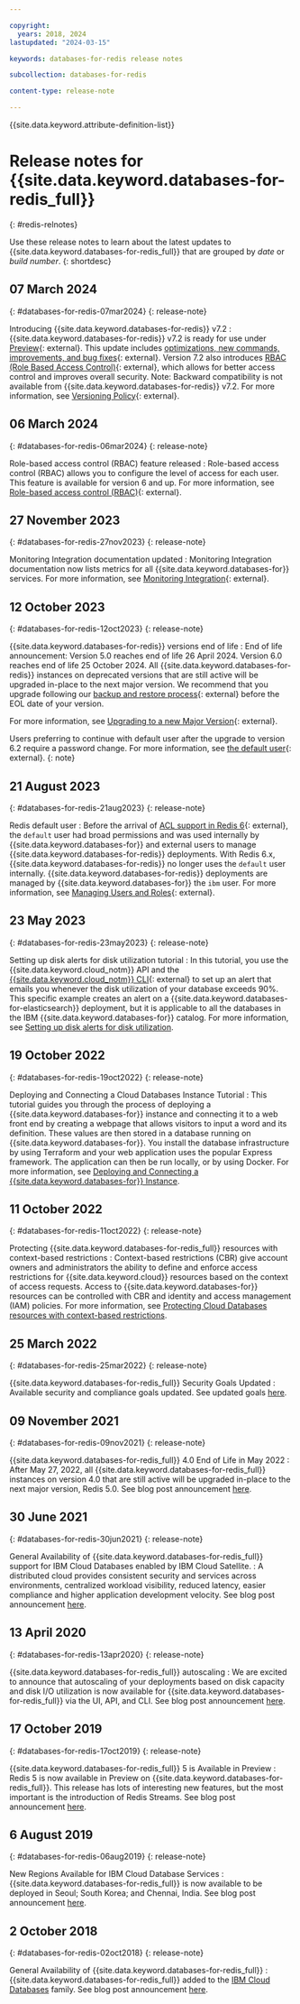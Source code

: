 ```yaml
---

copyright:
  years: 2018, 2024
lastupdated: "2024-03-15"

keywords: databases-for-redis release notes

subcollection: databases-for-redis

content-type: release-note

---
```


{{site.data.keyword.attribute-definition-list}}

# Release notes for {{site.data.keyword.databases-for-redis_full}}
{: #redis-relnotes}

Use these release notes to learn about the latest updates to {{site.data.keyword.databases-for-redis_full}} that are grouped by _date_ or _build number_.
{: shortdesc}

## 07 March 2024
{: #databases-for-redis-07mar2024}
{: release-note}

Introducing {{site.data.keyword.databases-for-redis}} v7.2
:  {{site.data.keyword.databases-for-redis}} v7.2 is ready for use under [Preview](/docs/cloud-databases?topic=cloud-databases-versioning-policy#version-tags){: external}. This update includes [optimizations, new commands, improvements, and bug fixes](https://raw.githubusercontent.com/redis/redis/7.2/00-RELEASENOTES){: external}. Version 7.2 also introduces [RBAC (Role Based Access Control)](/docs/databases-for-redis?topic=databases-for-redis-user-management&interface=ui#redis-rbac){: external}, which allows for better access control and improves overall security. Note: Backward compatibility is not available from {{site.data.keyword.databases-for-redis}} v7.2. For more information, see [Versioning Policy](/docs/cloud-databases?topic=cloud-databases-versioning-policy){: external}.

## 06 March 2024
{: #databases-for-redis-06mar2024}
{: release-note}

Role-based access control (RBAC) feature released
:  Role-based access control (RBAC) allows you to configure the level of access for each user. This feature is available for version 6 and up. For more information, see [Role-based access control (RBAC)](/docs/databases-for-redis?topic=databases-for-redis-user-management&interface=ui#redis-rbac){: external}.

## 27 November 2023
{: #databases-for-redis-27nov2023}
{: release-note}

Monitoring Integration documentation updated
:  Monitoring Integration documentation now lists metrics for all {{site.data.keyword.databases-for}} services. For more information, see [Monitoring Integration](/docs/cloud-databases?topic=cloud-databases-monitoring){: external}.

## 12 October 2023
{: #databases-for-redis-12oct2023}
{: release-note}

{{site.data.keyword.databases-for-redis}} versions end of life
:  End of life announcement: Version 5.0 reaches end of life 26 April 2024. Version 6.0 reaches end of life 25 October 2024. All {{site.data.keyword.databases-for-redis}} instances on deprecated versions that are still active will be upgraded in-place to the next major version. We recommend that you upgrade following our [backup and restore process](/docs/cloud-databases?topic=cloud-databases-dashboard-backups){: external} before the EOL date of your version.

For more information, see [Upgrading to a new Major Version](/docs/databases-for-redis?topic=databases-for-redis-upgrading){: external}.

Users preferring to continue with default user after the upgrade to version 6.2 require a password change. For more information, see [the default user](/docs/databases-for-redis?topic=databases-for-redis-user-management&interface=ui#redis-default-user-permissions-upgrading){: external}.
{: note}

## 21 August 2023
{: #databases-for-redis-21aug2023}
{: release-note}

Redis default user
:  Before the arrival of [ACL support in Redis 6](https://redis.com/blog/getting-started-redis-6-access-control-lists-acls/){: external}, the `default` user had broad permissions and was used internally by {{site.data.keyword.databases-for}} and external users to manage {{site.data.keyword.databases-for-redis}} deployments. With Redis 6.x, {{site.data.keyword.databases-for-redis}} no longer uses the `default` user internally. {{site.data.keyword.databases-for-redis}} deployments are managed by {{site.data.keyword.databases-for}} the `ibm` user. For more information, see [Managing Users and Roles](/docs/databases-for-redis?topic=databases-for-redis-user-management){: external}.

## 23 May 2023
{: #databases-for-redis-23may2023}
{: release-note}

Setting up disk alerts for disk utilization tutorial
:  In this tutorial, you use the {{site.data.keyword.cloud_notm}} API and the [{{site.data.keyword.cloud_notm}} CLI](https://cloud.ibm.com/docs/cli?topic=cli-getting-started){: external} to set up an alert that emails you whenever the disk utilization of your database exceeds 90%. This specific example creates an alert on a {{site.data.keyword.databases-for-elasticsearch}} deployment, but it is applicable to all the databases in the IBM {{site.data.keyword.databases-for}} catalog. For more information, see [Setting up disk alerts for disk utilization](/docs/databases-for-redis?topic=databases-for-redis-disk-util-alert-tutorial).

## 19 October 2022
{: #databases-for-redis-19oct2022}
{: release-note}

Deploying and Connecting a Cloud Databases Instance Tutorial
:  This tutorial guides you through the process of deploying a {{site.data.keyword.databases-for}} instance and connecting it to a web front end by creating a webpage that allows visitors to input a word and its definition. These values are then stored in a database running on {{site.data.keyword.databases-for}}. You install the database infrastructure by using Terraform and your web application uses the popular Express framework. The application can then be run locally, or by using Docker. For more information, see [Deploying and Connecting a {{site.data.keyword.databases-for}} Instance](/docs/databases-for-redis?topic=cloud-databases-create-instance-tutorial).

## 11 October 2022
{: #databases-for-redis-11oct2022}
{: release-note}

Protecting {{site.data.keyword.databases-for-redis_full}} resources with context-based restrictions
:  Context-based restrictions (CBR) give account owners and administrators the ability to define and enforce access restrictions for {{site.data.keyword.cloud}} resources based on the context of access requests. Access to {{site.data.keyword.databases-for}} resources can be controlled with CBR and identity and access management (IAM) policies. For more information, see [Protecting Cloud Databases resources with context-based restrictions](/docs/databases-for-redis?topic=cloud-databases-cbr&interface=ui).

## 25 March 2022
{: #databases-for-redis-25mar2022}
{: release-note}

{{site.data.keyword.databases-for-redis_full}} Security Goals Updated
:  Available security and compliance goals updated. See updated goals [here](/docs/databases-for-redis?topic=databases-for-redis-manage-security-compliance).

## 09 November 2021
{: #databases-for-redis-09nov2021}
{: release-note}

{{site.data.keyword.databases-for-redis_full}} 4.0 End of Life in May 2022
:  After May 27, 2022, all {{site.data.keyword.databases-for-redis_full}} instances on version 4.0 that are still active will be upgraded in-place to the next major version, Redis 5.0. See blog post announcement [here](https://www.ibm.com/cloud/blog/announcements/ibm-cloud-databases-for-redis-4-end-of-life-in-march-2022).

## 30 June 2021
{: #databases-for-redis-30jun2021}
{: release-note}

General Availability of {{site.data.keyword.databases-for-redis_full}} support for IBM Cloud Databases enabled by IBM Cloud Satellite.
:  A distributed cloud provides consistent security and services across environments, centralized workload visibility, reduced latency, easier compliance and higher application development velocity. See blog post announcement [here](https://www.ibm.com/cloud/blog/announcements/deploy-managed-cloud-native-databases-anywhere-with-ibm-cloud-satellite).

## 13 April 2020
{: #databases-for-redis-13apr2020}
{: release-note}

{{site.data.keyword.databases-for-redis_full}} autoscaling
:  We are excited to announce that autoscaling of your deployments based on disk capacity and disk I/O utilization is now available for {{site.data.keyword.databases-for-redis_full}} via the UI, API, and CLI. See blog post announcement [here](https://www.ibm.com/cloud/blog/announcements/ibm-cloud-databases-portfolio-introduces-autoscaling).

## 17 October 2019
{: #databases-for-redis-17oct2019}
{: release-note}

{{site.data.keyword.databases-for-redis_full}} 5 is Available in Preview
:  Redis 5 is now available in Preview on {{site.data.keyword.databases-for-redis_full}}. This release has lots of interesting new features, but the most important is the introduction of Redis Streams. See blog post announcement [here](https://www.ibm.com/cloud/blog/announcements/databases-for-redis-5-is-available-in-preview).

## 6 August 2019
{: #databases-for-redis-06aug2019}
{: release-note}

New Regions Available for IBM Cloud Database Services
:  {{site.data.keyword.databases-for-redis_full}} is now available to be deployed in Seoul; South Korea; and Chennai, India. See blog post announcement [here](https://www.ibm.com/cloud/blog/announcements/new-regions-available-for-ibm-cloud-database-services).

## 2 October 2018
{: #databases-for-redis-02oct2018}
{: release-note}

General Availability of {{site.data.keyword.databases-for-redis_full}}
:  {{site.data.keyword.databases-for-redis_full}} added to the [IBM Cloud Databases](https://www.ibm.com/cloud/databases) family. See blog post announcement [here](https://www.ibm.com/cloud/blog/ibm-cloud-databases-for-postgresql-and-databases-for-redis-are-now-generally-available).
